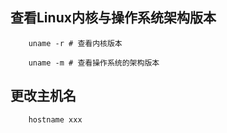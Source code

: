 ## 查看Linux内核与操作系统架构版本

```linux
    uname -r # 查看内核版本

    uname -m # 查看操作系统的架构版本
```

## 更改主机名

```
    hostname xxx 
```